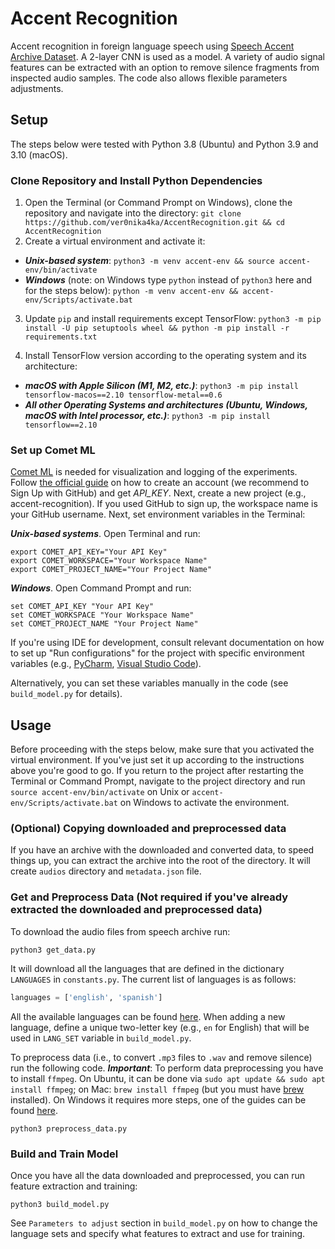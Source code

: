 # Accent Recognition

Accent recognition in foreign language speech using [Speech Accent Archive Dataset](https://accent.gmu.edu/howto.php). A 2-layer CNN is used as a model.
A variety of audio signal features can be extracted with an option to remove silence fragments from inspected audio samples.
The code also allows flexible parameters adjustments.

## Setup

The steps below were tested with Python 3.8 (Ubuntu) and Python 3.9 and 3.10 (macOS).

### Clone Repository and Install Python Dependencies

1. Open the Terminal (or Command Prompt on Windows), clone the repository and navigate into the directory:
   `git clone https://github.com/ver0nika4ka/AccentRecognition.git && cd AccentRecognition`
2. Create a virtual environment and activate it:

- **_Unix-based system_**:
  `python3 -m venv accent-env && source accent-env/bin/activate`
- **_Windows_** (note: on Windows type `python` instead of `python3` here and for the steps below):
  `python -m venv accent-env && accent-env/Scripts/activate.bat`

3. Update `pip` and install requirements except TensorFlow:
   `python3 -m pip install -U pip setuptools wheel && python -m pip install -r requirements.txt`

4. Install TensorFlow version according to the operating system and its architecture:

- **_macOS with Apple Silicon (M1, M2, etc.)_**:
  `python3 -m pip install tensorflow-macos==2.10 tensorflow-metal==0.6`
- **_All other Operating Systems and architectures (Ubuntu, Windows, macOS with Intel processor, etc.)_**:
  `python3 -m pip install tensorflow==2.10`

### Set up Comet ML

[Comet ML](https://www.comet.com/site/) is needed for visualization and logging of the experiments.
Follow [the official guide](https://www.comet.com/docs/v2/guides/getting-started/quickstart/)
on how to create an account (we recommend to Sign Up with GitHub) and get _API_KEY_. Next, create a new project (e.g., accent-recognition).
If you used GitHub to sign up, the workspace name is your GitHub username. Next, set environment variables in the Terminal:

**_Unix-based systems_**. Open Terminal and run:

```shell
export COMET_API_KEY="Your API Key"
export COMET_WORKSPACE="Your Workspace Name"
export COMET_PROJECT_NAME="Your Project Name"
```

**_Windows_**. Open Command Prompt and run:

```commandline
set COMET_API_KEY "Your API Key"
set COMET_WORKSPACE "Your Workspace Name"
set COMET_PROJECT_NAME "Your Project Name"
```

If you're using IDE for development, consult relevant documentation on how to set up
"Run configurations" for the project with specific environment variables (e.g.,
[PyCharm](https://www.jetbrains.com/help/pycharm/run-debug-configuration-python.html),
[Visual Studio Code](https://code.visualstudio.com/docs/python/environments#_environment-variables)).

Alternatively, you can set these variables manually in the code (see `build_model.py` for details).

## Usage

Before proceeding with the steps below, make sure that you activated the virtual environment. If you've just set it up according to the instructions above you're good to go. If you return to the project after restarting the Terminal or Command Prompt, navigate to the project directory and run `source accent-env/bin/activate` on Unix or `accent-env/Scripts/activate.bat` on Windows to activate the environment.

### (Optional) Copying downloaded and preprocessed data

If you have an archive with the downloaded and converted data, to speed things up, you can extract the archive into the root of the directory. It will create `audios` directory and `metadata.json` file.

### Get and Preprocess Data (Not required if you've already extracted the downloaded and preprocessed data)

To download the audio files from speech archive run:

```shell
python3 get_data.py
```

It will download all the languages that are defined in the dictionary `LANGUAGES` in `constants.py`. The current list of languages is as follows:

```python
languages = ['english', 'spanish']
```

All the available languages can be found [here](https://accent.gmu.edu/browse_language.php). When adding a new language, define a unique two-letter key (e.g., `en` for English) that will be used in `LANG_SET` variable in `build_model.py`.

To preprocess data (i.e., to convert `.mp3` files to `.wav` and remove silence) run the following code. **_Important_**: To perform data preprocessing you have to install `ffmpeg`. On Ubuntu, it can be done via `sudo apt update && sudo apt install ffmpeg`; on Mac: `brew install ffmpeg` (but you must have [brew](https://brew.sh/) installed). On Windows it requires more steps, one of the guides can be found [here](https://www.geeksforgeeks.org/how-to-install-ffmpeg-on-windows/).

```shell
python3 preprocess_data.py
```

### Build and Train Model

Once you have all the data downloaded and preprocessed, you can run feature extraction and training:

```shell
python3 build_model.py
```

See `Parameters to adjust` section in `build_model.py` on how to change the language sets and specify what features to extract and use for training.
